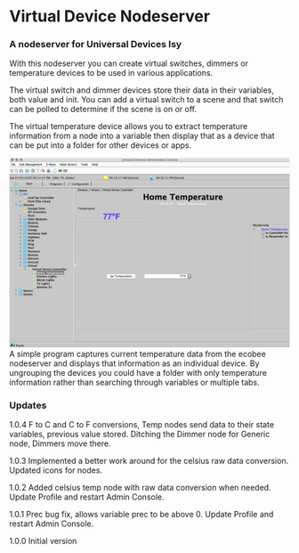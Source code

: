 # Virtual Device Nodeserver
### A nodeserver for Universal Devices Isy

With this nodeserver you can create virtual switches, dimmers or temperature devices to be used in various applications.

The virtual switch and dimmer devices store their data in their variables, both value and init. You can add a virtual switch to a scene and that switch can be polled to determine if the scene is on or off.

The virtual temperature device allows you to extract temperature information from a node into a variable then display that as a device that can be put into a folder for other devices or apps.

![Virtual Node](https://github.com/markv58/github.io/blob/master/VirtualNode.png)
A simple program captures current temperature data from the ecobee nodeserver and displays that information as an individual device. By ungrouping the devices you could have a folder with only temperature information rather than searching through variables or multiple tabs.


### Updates

1.0.4 F to C and C to F conversions, Temp nodes send data to their state variables, previous value stored. Ditching the Dimmer node for Generic node, Dimmers move there.

1.0.3 Implemented a better work around for the celsius raw data conversion. Updated icons for nodes.

1.0.2 Added celsius temp node with raw data conversion when needed. Update Profile and restart Admin Console.

1.0.1 Prec bug fix, allows variable prec to be above 0. Update Profile and restart Admin Console.

1.0.0 Initial version
